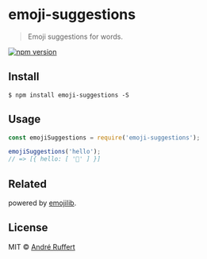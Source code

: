 # emoji-suggestions

> Emoji suggestions for words.

[![npm version](https://img.shields.io/npm/v/emoji-suggestions.svg)](https://www.npmjs.com/package/emoji-suggestions)

## Install

```console
$ npm install emoji-suggestions -S
```

## Usage
```js
const emojiSuggestions = require('emoji-suggestions');

emojiSuggestions('hello');
// => [{ hello: [ '👋' ] }]

```

## Related

powered by [emojilib](https://github.com/muan/emojilib).

## License

MIT © [André Ruffert](http://andreruffert.com)
